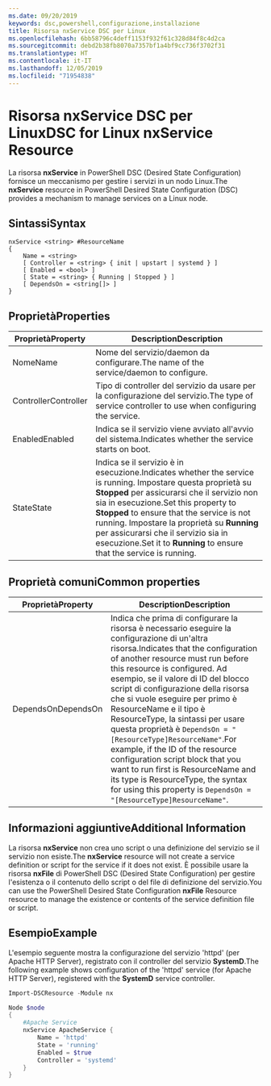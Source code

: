 ```yaml
---
ms.date: 09/20/2019
keywords: dsc,powershell,configurazione,installazione
title: Risorsa nxService DSC per Linux
ms.openlocfilehash: 6bb58796c4deff1153f932f61c328d84f8c4d2ca
ms.sourcegitcommit: debd2b38fb8070a7357bf1a4bf9cc736f3702f31
ms.translationtype: HT
ms.contentlocale: it-IT
ms.lasthandoff: 12/05/2019
ms.locfileid: "71954838"
---
```

# <a name="dsc-for-linux-nxservice-resource"></a><span data-ttu-id="d15b4-103">Risorsa nxService DSC per Linux</span><span class="sxs-lookup"><span data-stu-id="d15b4-103">DSC for Linux nxService Resource</span></span>

<span data-ttu-id="d15b4-104">La risorsa **nxService** in PowerShell DSC (Desired State Configuration) fornisce un meccanismo per gestire i servizi in un nodo Linux.</span><span class="sxs-lookup"><span data-stu-id="d15b4-104">The **nxService** resource in PowerShell Desired State Configuration (DSC) provides a mechanism to manage services on a Linux node.</span></span>

## <a name="syntax"></a><span data-ttu-id="d15b4-105">Sintassi</span><span class="sxs-lookup"><span data-stu-id="d15b4-105">Syntax</span></span>

```Syntax
nxService <string> #ResourceName
{
    Name = <string>
    [ Controller = <string> { init | upstart | systemd } ]
    [ Enabled = <bool> ]
    [ State = <string> { Running | Stopped } ]
    [ DependsOn = <string[]> ]
}
```

## <a name="properties"></a><span data-ttu-id="d15b4-106">Proprietà</span><span class="sxs-lookup"><span data-stu-id="d15b4-106">Properties</span></span>

|<span data-ttu-id="d15b4-107">Proprietà</span><span class="sxs-lookup"><span data-stu-id="d15b4-107">Property</span></span> |<span data-ttu-id="d15b4-108">Description</span><span class="sxs-lookup"><span data-stu-id="d15b4-108">Description</span></span> |
|---|---|
|<span data-ttu-id="d15b4-109">Nome</span><span class="sxs-lookup"><span data-stu-id="d15b4-109">Name</span></span> |<span data-ttu-id="d15b4-110">Nome del servizio/daemon da configurare.</span><span class="sxs-lookup"><span data-stu-id="d15b4-110">The name of the service/daemon to configure.</span></span> |
|<span data-ttu-id="d15b4-111">Controller</span><span class="sxs-lookup"><span data-stu-id="d15b4-111">Controller</span></span> |<span data-ttu-id="d15b4-112">Tipo di controller del servizio da usare per la configurazione del servizio.</span><span class="sxs-lookup"><span data-stu-id="d15b4-112">The type of service controller to use when configuring the service.</span></span> |
|<span data-ttu-id="d15b4-113">Enabled</span><span class="sxs-lookup"><span data-stu-id="d15b4-113">Enabled</span></span> |<span data-ttu-id="d15b4-114">Indica se il servizio viene avviato all'avvio del sistema.</span><span class="sxs-lookup"><span data-stu-id="d15b4-114">Indicates whether the service starts on boot.</span></span> |
|<span data-ttu-id="d15b4-115">State</span><span class="sxs-lookup"><span data-stu-id="d15b4-115">State</span></span> |<span data-ttu-id="d15b4-116">Indica se il servizio è in esecuzione.</span><span class="sxs-lookup"><span data-stu-id="d15b4-116">Indicates whether the service is running.</span></span> <span data-ttu-id="d15b4-117">Impostare questa proprietà su **Stopped** per assicurarsi che il servizio non sia in esecuzione.</span><span class="sxs-lookup"><span data-stu-id="d15b4-117">Set this property to **Stopped** to ensure that the service is not running.</span></span> <span data-ttu-id="d15b4-118">Impostare la proprietà su **Running** per assicurarsi che il servizio sia in esecuzione.</span><span class="sxs-lookup"><span data-stu-id="d15b4-118">Set it to **Running** to ensure that the service is running.</span></span> |

## <a name="common-properties"></a><span data-ttu-id="d15b4-119">Proprietà comuni</span><span class="sxs-lookup"><span data-stu-id="d15b4-119">Common properties</span></span>

|<span data-ttu-id="d15b4-120">Proprietà</span><span class="sxs-lookup"><span data-stu-id="d15b4-120">Property</span></span> |<span data-ttu-id="d15b4-121">Description</span><span class="sxs-lookup"><span data-stu-id="d15b4-121">Description</span></span> |
|---|---|
|<span data-ttu-id="d15b4-122">DependsOn</span><span class="sxs-lookup"><span data-stu-id="d15b4-122">DependsOn</span></span> |<span data-ttu-id="d15b4-123">Indica che prima di configurare la risorsa è necessario eseguire la configurazione di un'altra risorsa.</span><span class="sxs-lookup"><span data-stu-id="d15b4-123">Indicates that the configuration of another resource must run before this resource is configured.</span></span> <span data-ttu-id="d15b4-124">Ad esempio, se il valore di ID del blocco script di configurazione della risorsa che si vuole eseguire per primo è ResourceName e il tipo è ResourceType, la sintassi per usare questa proprietà è `DependsOn = "[ResourceType]ResourceName"`.</span><span class="sxs-lookup"><span data-stu-id="d15b4-124">For example, if the ID of the resource configuration script block that you want to run first is ResourceName and its type is ResourceType, the syntax for using this property is `DependsOn = "[ResourceType]ResourceName"`.</span></span> |

## <a name="additional-information"></a><span data-ttu-id="d15b4-125">Informazioni aggiuntive</span><span class="sxs-lookup"><span data-stu-id="d15b4-125">Additional Information</span></span>

<span data-ttu-id="d15b4-126">La risorsa **nxService** non crea uno script o una definizione del servizio se il servizio non esiste.</span><span class="sxs-lookup"><span data-stu-id="d15b4-126">The **nxService** resource will not create a service definition or script for the service if it does not exist.</span></span> <span data-ttu-id="d15b4-127">È possibile usare la risorsa **nxFile** di PowerShell DSC (Desired State Configuration) per gestire l'esistenza o il contenuto dello script o del file di definizione del servizio.</span><span class="sxs-lookup"><span data-stu-id="d15b4-127">You can use the PowerShell Desired State Configuration **nxFile** Resource resource to manage the existence or contents of the service definition file or script.</span></span>

## <a name="example"></a><span data-ttu-id="d15b4-128">Esempio</span><span class="sxs-lookup"><span data-stu-id="d15b4-128">Example</span></span>

<span data-ttu-id="d15b4-129">L'esempio seguente mostra la configurazione del servizio 'httpd' (per Apache HTTP Server), registrato con il controller del servizio **SystemD**.</span><span class="sxs-lookup"><span data-stu-id="d15b4-129">The following example shows configuration of the 'httpd' service (for Apache HTTP Server), registered with the **SystemD** service controller.</span></span>

```powershell
Import-DSCResource -Module nx

Node $node
{
    #Apache Service
    nxService ApacheService {
        Name = 'httpd'
        State = 'running'
        Enabled = $true
        Controller = 'systemd'
    }
}
```